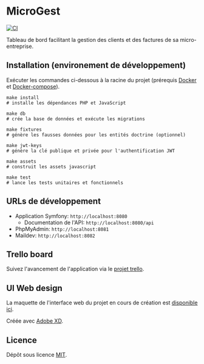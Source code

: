 # MicroGest
[![CI](https://github.com/Warziik/microgest/actions/workflows/ci.yml/badge.svg)](https://github.com/Warziik/microgest/actions/workflows/ci.yml)

Tableau de bord facilitant la gestion des clients et des factures de sa micro-entreprise. 

## Installation (environement de développement)
Exécuter les commandes ci-dessous à la racine du projet (prérequis [Docker](https://www.docker.com/) et [Docker-compose](https://docs.docker.com/compose/install/)).
```
make install
# installe les dépendances PHP et JavaScript

make db
# crée la base de données et exécute les migrations

make fixtures
# génère les fausses données pour les entités doctrine (optionnel)

make jwt-keys
# génère la clé publique et privée pour l'authentification JWT

make assets
# construit les assets javascript

make test
# lance les tests unitaires et fonctionnels
```

## URLs de développement
* Application Symfony: `http://localhost:8080`
    * Documentation de l'API: `http://localhost:8080/api`
* PhpMyAdmin: `http://localhost:8081`
* Maildev: `http://localhost:8082`

## Trello board
Suivez l'avancement de l'application via le [projet trello](https://trello.com/b/EHAWSKCo).

## UI Web design
La maquette de l'interface web du projet en cours de création est [disponible ici](https://xd.adobe.com/view/2ec8201a-51b3-43f7-97d2-a955c6f965d2-7b9b/?fullscreen).

Créée avec [Adobe XD](https://www.adobe.com/fr/products/xd.html).

## Licence
Dépôt sous licence [MIT](https://choosealicense.com/licenses/mit/).